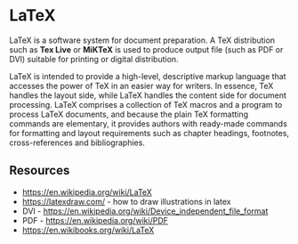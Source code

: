 # LaTeX

LaTeX is a software system for document preparation.
A TeX distribution such as **Tex Live** or **MiKTeX** is used
to produce output file (such as PDF or DVI) suitable for printing or
digital distribution.

LaTeX is intended to provide a high-level, descriptive markup language that accesses the power of TeX in an easier way for writers. In essence, TeX handles the layout side, while LaTeX handles the content side for document processing. LaTeX comprises a collection of TeX macros and a program to process LaTeX documents, and because the plain TeX formatting commands are elementary, it provides authors with ready-made commands for formatting and layout requirements such as chapter headings, footnotes, cross-references and bibliographies.

## Resources

- <https://en.wikipedia.org/wiki/LaTeX>
- <https://latexdraw.com/> - how to draw illustrations in latex
- DVI - <https://en.wikipedia.org/wiki/Device_independent_file_format>
- PDF - <https://en.wikipedia.org/wiki/PDF>
- <https://en.wikibooks.org/wiki/LaTeX>
